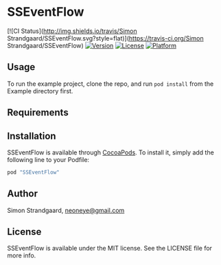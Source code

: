 # SSEventFlow

[![CI Status](http://img.shields.io/travis/Simon Strandgaard/SSEventFlow.svg?style=flat)](https://travis-ci.org/Simon Strandgaard/SSEventFlow)
[![Version](https://img.shields.io/cocoapods/v/SSEventFlow.svg?style=flat)](http://cocoapods.org/pods/SSEventFlow)
[![License](https://img.shields.io/cocoapods/l/SSEventFlow.svg?style=flat)](http://cocoapods.org/pods/SSEventFlow)
[![Platform](https://img.shields.io/cocoapods/p/SSEventFlow.svg?style=flat)](http://cocoapods.org/pods/SSEventFlow)

## Usage

To run the example project, clone the repo, and run `pod install` from the Example directory first.

## Requirements

## Installation

SSEventFlow is available through [CocoaPods](http://cocoapods.org). To install
it, simply add the following line to your Podfile:

```ruby
pod "SSEventFlow"
```

## Author

Simon Strandgaard, neoneye@gmail.com

## License

SSEventFlow is available under the MIT license. See the LICENSE file for more info.

